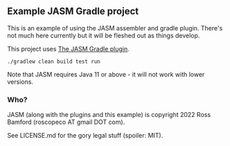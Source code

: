 ## Example JASM Gradle project

This is an example of using the JASM assembler and gradle plugin. 
There's not much here currently but it will be fleshed out as things develop.

This project uses [The JASM Gradle plugin](https://plugins.gradle.org/plugin/com.roscopeco.jasm).

```
./gradlew clean build test run
```

Note that JASM requires Java 11 or above - it will not work with lower versions.

### Who?

JASM (along with the plugins and this example) is copyright 2022 Ross Bamford (roscopeco AT gmail DOT com). 

See LICENSE.md for the gory legal stuff (spoiler: MIT).

